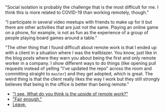 "Social isolation is probably the challenge that is the most difficult for me. I think this is more related to COVID-19 than working remotely, though."

"I participate in several video meetups with friends to make up for it but there are other activities that are just not the same. Playing an online game on a phone, for example, is not as fun as the experience of a group of people playing board games around a table."

"The other thing that I found difficult about remote work is that I ended up with a client in a situation  where I was the trailblazer. You know, just like in the blog posts where they warn you about being the first and only remote worker in a company. I show different ways to do things (like opening pull requests instead of yelling "I've updated the repo" across the room and committing straight to `master`) and they get adopted, which is great. The weird thing is that the client really likes the way I work but they still strongly believes that being in the office is better than being remote."

- ["I see. What do you think is the upside of remote work?"](remote-benefits.md)
- ["Fair enough."](questions.md)
- [Leave.](leave.md)